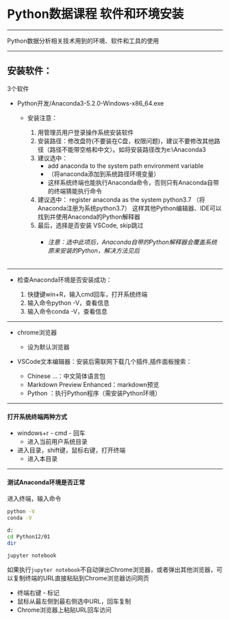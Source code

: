 Python数据课程 软件和环境安装
===

----

Python数据分析相关技术用到的环境、软件和工具的使用

----


安装软件：
---

3个软件

* Python开发/Anaconda3-5.2.0-Windows-x86_64.exe
    * 安装注意：

        1. 用管理员用户登录操作系统安装软件
        1. 安装路径：修改盘符(不要装在C盘，权限问题)，建议不要修改其他路径（路径不能带空格和中文）。如将安装路径改为e:\Anaconda3
        1. 建议选中：
            * add anaconda to the system path environment variable
            * （将anaconda添加到系统路径环境变量）
            * 这样系统终端也能执行Anaconda命令，否则只有Anaconda自带的终端猜能执行命令
        1. 建议选中：
        register anaconda as the system python3.7
        （将Anaconda注册为系统python3.7）
        这样其他Python编辑器、IDE可以找到并使用Anaconda的Python解释器
        1. 最后，选择是否安装 VSCode, skip跳过
            * ###### 注意：选中此项后，Anaconda自带的Python解释器会覆盖系统原来安装的Python，解决方法见后
---
* 检查Anaconda环境是否安装成功：

    1. 快捷键win+R，输入cmd回车，打开系统终端
    1. 输入命令python -V，查看信息
    1. 输入命令conda -V，查看信息
---
* chrome浏览器
    * 设为默认浏览器
    
* VSCode文本编辑器：安装后需联网下载几个插件,插件面板搜索：
    * Chinese ...：中文简体语言包
    * Markdown Preview Enhanced：markdown预览
    * Python ：执行Python程序（需安装Python环境）

---

#### 打开系统终端两种方式
* windows+r - cmd - 回车
    * 进入当前用户系统目录
* 进入目录，shift键，鼠标右键，打开终端
    * 进入本目录

---

#### 测试Anaconda环境是否正常

进入终端，输入命令

```bash
python -V
conda -V

d:
cd Python12/01
dir

jupyter notebook
```

如果执行`jupyter notebook`不自动弹出Chrome浏览器，或者弹出其他浏览器，可以复制终端的URL直接粘贴到Chrome浏览器访问网页
* 终端右键 - 标记
* 鼠标从最左侧到最右侧选中URL，回车复制
* Chrome浏览器上粘贴URL回车访问






